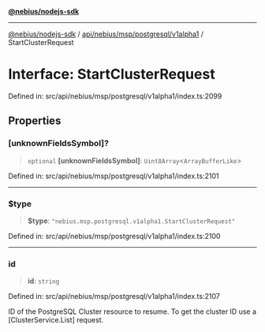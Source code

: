 [**@nebius/nodejs-sdk**](../../../../../../README.md)

---

[@nebius/nodejs-sdk](../../../../../../README.md) / [api/nebius/msp/postgresql/v1alpha1](../README.md) / StartClusterRequest

# Interface: StartClusterRequest

Defined in: src/api/nebius/msp/postgresql/v1alpha1/index.ts:2099

## Properties

### \[unknownFieldsSymbol\]?

> `optional` **\[unknownFieldsSymbol\]**: `Uint8Array`\<`ArrayBufferLike`\>

Defined in: src/api/nebius/msp/postgresql/v1alpha1/index.ts:2101

---

### $type

> **$type**: `"nebius.msp.postgresql.v1alpha1.StartClusterRequest"`

Defined in: src/api/nebius/msp/postgresql/v1alpha1/index.ts:2100

---

### id

> **id**: `string`

Defined in: src/api/nebius/msp/postgresql/v1alpha1/index.ts:2107

ID of the PostgreSQL Cluster resource to resume.
To get the cluster ID use a [ClusterService.List] request.

